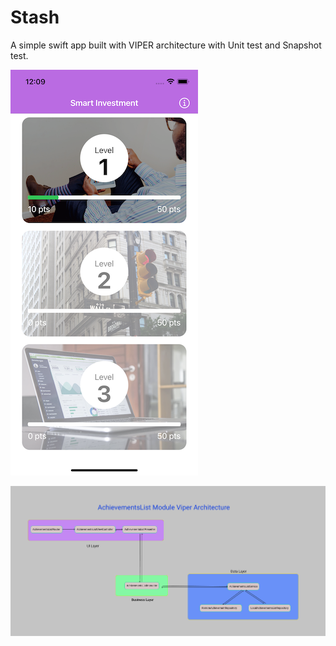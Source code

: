 # Stash
A simple swift app built with VIPER architecture with Unit test and Snapshot test.

![Demo Image](https://github.com/Gtwatt1/Stash/blob/branch-no_storyboard/screenshot.png)


![Architectural Diagram](https://github.com/Gtwatt1/Stash/blob/branch-no_storyboard/architecture.png)
